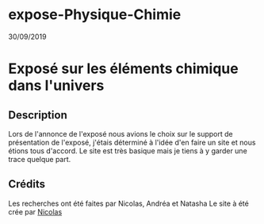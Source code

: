 # expose-Physique-Chimie
30/09/2019

# Exposé sur les éléments chimique dans l'univers

## Description
Lors de l'annonce de l'exposé nous avions le choix sur le support de présentation de l'exposé, j'étais déterminé à l'idée d'en faire un site et nous étions tous d'accord. Le site est très basique mais je tiens à y garder une trace quelque part.

## Crédits
Les recherches ont été faites par Nicolas, Andréa et Natasha
Le site à été crée par [Nicolas](https://github.com/co-ni/)
